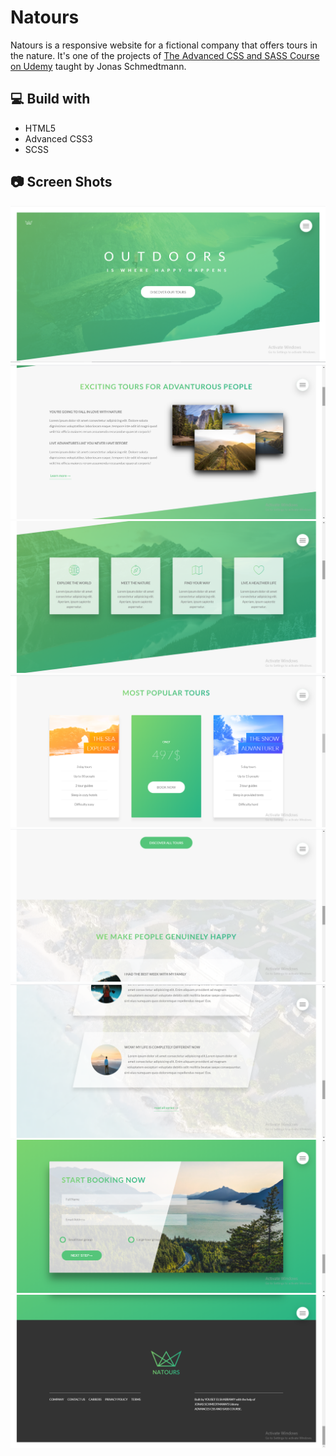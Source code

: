 # Natours

Natours is a responsive website for a fictional company that offers tours in the nature. It's one of the projects of [The Advanced CSS and SASS Course on Udemy](https://www.udemy.com/course/advanced-css-and-sass/) taught by Jonas Schmedtmann.

## 💻 Build with

- HTML5
- Advanced CSS3
- SCSS

## 📷 Screen Shots

![](ss/1.png)
![](ss/2.png)
![](ss/3.png)
![](ss/4.png)
![](ss/5.png)
![](ss/6.png)
![](ss/7.png)
![](ss/8.png)
